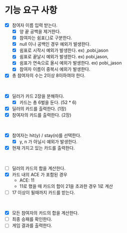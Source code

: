 # 기능 요구 사항

* [x] 참여자 이름 입력 받는다.
  * [x] 양 끝 공백을 제거한다.
  * [x] 참여자는 쉼표(,)로 구분한다.
  * [x] null 이나 공백인 경우 예외가 발생한다.
  * [x] 쉼표로 시작시 예외가 발생한다. ex) ,pobi,jason
  * [x] 쉼표로 끝날시 예외가 발생한다. ex) pobi,jason,
  * [x] 쉼표가 연속으로 올시 예외가 발생한다. ex) pobi,,jason
  * [x] 참여자 이름이 중복시 예외가 발생한다.
* [x] 총 참여자의 수는 2이상 8이하여야 한다.

<br>

* [x] 딜러가 카드 2장을 분해하다.
  * [x] 카드는 총 6벌을 둔다. (52 * 6)
* [x] 딜러의 카드를 출력한다. (1장)
* [x] 참여자의 카드를 출력한다. (2장)

<br>

* [x] 참여자는 hit(y) / stay(n)를 선택한다.
  * [x] y, n 가 아닐시 예외가 발생한다.
* [x] 현재 가지고 있는 카드를 출력한다.

<br>

* [ ] 딜러의 카드의 합을 계산한다.
* [x] 카드 내의 ACE 가 포함된 경우
    * ACE: 11
    * 11로 했을 때 카드의 합이 21을 초과한 경우 1로 계산
* [ ] 17 이상이 될때까지 카드를 받는다.

<br>

* [x] 모든 참여자의 카드의 합을 계산한다.
* [ ] 최종 승패를 확인한다.
* [ ] 게임 결과를 출력한다.
